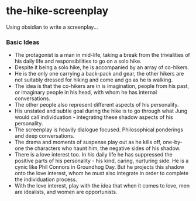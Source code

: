 # the-hike-screenplay
Using obsidian to write a screenplay...

### Basic Ideas
- The protagonist is a man in mid-life, taking a break from the trivialities of his daily life and responsibilities to go on a solo hike.
- Despite it being a solo hike, he is accompanied by an array of co-hikers.
- He is the only one carrying a back-pack and gear, the other hikers are not suitably dressed for hiking and come and go as he is walking.
- The idea is that the co-hikers are in is imagination, people from his past, or imaginary people in his head, with whom he has internal conversations.
- The other people also represent different aspects of his personality.
- His unstated and subtle goal during the hike is to go through what Jung would call individuation - integrating these shadow aspects of his personality.
- The screenplay is heavily dialogue focused. Philosophical ponderings and deep conversations.
- The drama and moments of suspense play out as he kills off, one-by-one the characters who haunt him, the negative sides of his shadow.
- There is a love interest too.  In his daily life he has suppressed the positive parts of his personality - his kind, caring, nurturing side.  He is a cynic like Phil Connors in Groundhog Day. But he projects this shadow onto the love interest, whom he must also integrate in order to complete the individuation process.
- With the love interest, play with the idea that when it comes to love, men are idealists, and women are opportunists.

